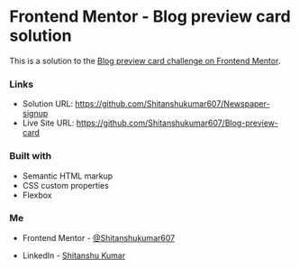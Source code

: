 # Frontend Mentor - Blog preview card solution

This is a solution to the [Blog preview card challenge on Frontend Mentor](https://www.frontendmentor.io/challenges/blog-preview-card-ckPaj01IcS). 

### Links

- Solution URL: https://github.com/Shitanshukumar607/Newspaper-signup
- Live Site URL: https://github.com/Shitanshukumar607/Blog-preview-card

### Built with

- Semantic HTML markup
- CSS custom properties
- Flexbox

### Me

- Frontend Mentor -  [@Shitanshukumar607](https://www.frontendmentor.io/profile/Shitanshukumar607)

- LinkedIn - [Shitanshu Kumar](https://www.linkedin.com/in/shitanshu-kumar-4a84ab2a6?utm_source=share&utm_campaign=share_via&utm_content=profile&utm_medium=android_app)

  

